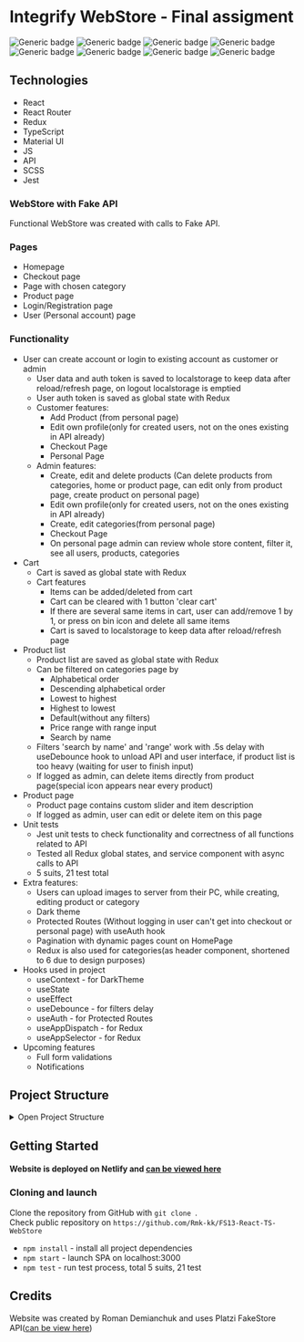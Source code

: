 # Integrify WebStore - Final assigment
![Generic badge](https://img.shields.io/badge/JS-ES5-yellow.svg)
![Generic badge](https://img.shields.io/badge/SCSS-v.1.57-red.svg)
![Generic badge](https://img.shields.io/badge/Redux-v.8.0.5-orangered.svg)
![Generic badge](https://img.shields.io/badge/MUI-v.5.11-darkblue.svg)
![Generic badge](https://img.shields.io/badge/TS-v.4.9-blue.svg)
![Generic badge](https://img.shields.io/badge/React-v.18.2-orange.svg)
![Generic badge](https://img.shields.io/badge/Jest-v.29.0.3-white.svg)
![Generic badge](https://img.shields.io/badge/Router-v.6.6-lightyellow.svg)

## Technologies
* React 
* React Router
* Redux
* TypeScript
* Material UI
* JS
* API
* SCSS
* Jest

### WebStore with Fake API
Functional WebStore was created with calls to Fake API.

### Pages
* Homepage
* Checkout page
* Page with chosen category
* Product page
* Login/Registration page
* User (Personal account) page

### Functionality
* User can create account or login to existing account as customer or admin
  * User data and auth token is saved to localstorage to keep data after reload/refresh page, on logout localstorage is emptied
  * User auth token is saved as global state with Redux
  * Customer features: 
    * Add Product (from personal page)
    * Edit own profile(only for created users, not on the ones existing in API already)
    * Checkout Page 
    * Personal Page
  * Admin features:
    * Create, edit and delete products (Can delete products from categories, home or product page, can edit only from product page, create product on personal page)
    * Edit own profile(only for created users, not on the ones existing in API already)
    * Create, edit categories(from personal page)
    * Checkout Page
    * On personal page admin can review whole store content, filter it, see all users, products, categories
* Cart
    * Cart is saved as global state with Redux
    * Cart features
      * Items can be added/deleted from cart
      * Cart can be cleared with 1 button 'clear cart'
      * If there are several same items in cart, user can add/remove 1 by 1, or press on bin icon and delete all same items
      * Cart is saved to localstorage to keep data after reload/refresh page
* Product list
    * Product list are saved as global state with Redux  
    * Can be filtered on categories page by
      * Alphabetical order
      * Descending alphabetical order
      * Lowest to highest
      * Highest to lowest
      * Default(without any filters)
      * Price range with range input
      * Search by name
    * Filters 'search by name' and 'range' work with .5s delay with useDebounce hook to unload API and user interface, if product list is too heavy (waiting for user to finish input)
    * If logged as admin, can delete items directly from product page(special icon appears near every product)
* Product page
  * Product page contains custom slider and item description
  * If logged as admin, user can edit or delete item on this page
* Unit tests
  * Jest unit tests to check functionality and correctness of all functions related to API
  * Tested all Redux global states, and service component with async calls to API
  * 5 suits, 21 test total
* Extra features:
  * Users can upload images to server from their PC, while creating, editing product or category
  * Dark theme
  * Protected Routes (Without logging in user can't get into checkout or personal page) with useAuth hook
  * Pagination with dynamic pages count on HomePage
  * Redux is also used for categories(as header component, shortened to 6 due to design purposes)
* Hooks used in project
  * useContext - for DarkTheme
  * useState
  * useEffect
  * useDebounce - for filters delay
  * useAuth - for Protected Routes
  * useAppDispatch - for Redux
  * useAppSelector - for Redux
* Upcoming features
  * Full form validations
  * Notifications

## Project Structure
<details>
<summary>Open Project Structure</summary>

``` bash
│
├───public
│       favicon.ico
│       index.html
│
└───src
    │   index.scss
    │   index.tsx
    │
    ├───assets
    │   └───img
    │       │   404.png
    │       │
    │       ├───categories
    │       │       no-network.bmp
    │       │       no-product.png
    │       │
    │       ├───checkout
    │       │       empty-cart.png
    │       │
    │       ├───header
    │       │       logo-black.png
    │       │       logo-white.png
    │       │
    │       └───intro
    │           │   cloths.jpg
    │           │   women.jpg
    │           │
    │           └───categories
    │                   cloths.webp
    │                   electronics.jpg
    │                   furniture.jpg
    │                   shoes.jpg
    │
    ├───components
    │   │   ThemeContext.tsx
    │   │   types-interfaces.tsx
    │   │
    │   ├───App
    │   │       App.tsx
    │   │
    │   ├───ErrorImageComponent
    │   │       ErrorImageComponent.tsx
    │   │
    │   ├───Footer
    │   │       Footer.tsx
    │   │       _footer.scss
    │   │
    │   ├───Header
    │   │   │   Header.tsx
    │   │   │   ThemeSwitchIcon.tsx
    │   │   │   _header.scss
    │   │   │
    │   │   └───ShoppingCart
    │   │           shopping-cart.scss
    │   │           ShoppingCart.tsx
    │   │
    │   ├───NotificationMessage
    │   │       NotificationMessage.tsx
    │   │
    │   ├───pages
    │   │   ├───Category
    │   │   │       CategoryPage.tsx
    │   │   │       _categoryPage.scss
    │   │   │
    │   │   ├───CheckoutPage
    │   │   │       CheckoutPage.tsx
    │   │   │       _checkout.scss
    │   │   │
    │   │   ├───HomePage
    │   │   │   │   HomePage.tsx
    │   │   │   │
    │   │   │   ├───CategorySection
    │   │   │   │       CategorySection.tsx
    │   │   │   │       _categorySection.scss
    │   │   │   │
    │   │   │   ├───IntroSection
    │   │   │   │       IntroSection.tsx
    │   │   │   │       _intro-section.scss
    │   │   │   │
    │   │   │   ├───ProductCard
    │   │   │   │       ProductCard.tsx
    │   │   │   │       _productCard.scss
    │   │   │   │
    │   │   │   └───ProductsSection
    │   │   │           ProductsSection.tsx
    │   │   │           _products.scss
    │   │   │
    │   │   ├───ProductPage
    │   │   │   │   ProductImageSlider.tsx
    │   │   │   │   ProductPage.tsx
    │   │   │   │   _product-page.scss
    │   │   │   │
    │   │   │   └───EditProductModal
    │   │   │           EditProductModal.tsx
    │   │   │           _edit-product.scss
    │   │   │
    │   │   └───UserPage
    │   │       ├───AuthPage
    │   │       │       AuthPage.tsx
    │   │       │       _login.scss
    │   │       │
    │   │       ├───EditCategoryModal
    │   │       │       EditCategoryModal.tsx
    │   │       │
    │   │       ├───Login
    │   │       │       LoginComponent.tsx
    │   │       │
    │   │       ├───NewCategoryModal
    │   │       │       NewCategoryModal.tsx
    │   │       │
    │   │       ├───NewItemModal
    │   │       │       NewItemModal.tsx
    │   │       │
    │   │       ├───PersonData
    │   │       │   │   PersonData.tsx
    │   │       │   │   _profile.scss
    │   │       │   │
    │   │       │   ├───GridDataContent
    │   │       │   │       GridDataContent.tsx
    │   │       │   │
    │   │       │   └───ProfileFunctionality
    │   │       │           ProfileFunctionality.tsx
    │   │       │           _profile-functionality.scss
    │   │       │
    │   │       ├───Registration
    │   │       │       RegistrationComponent.tsx
    │   │       │
    │   │       └───UserContentContainer
    │   │               UserContent.tsx
    │   │
    │   ├───StoreServices
    │   │       createDateFunction.ts
    │   │       StoreServices.ts
    │   │
    │   └───UserValidation
    │           UserValidation.tsx
    │
    ├───hooks
    │       reduxHook.ts
    │       useAuth.ts
    │       useDebounce.tsx
    │
    ├───redux
    │   │   store.ts
    │   │
    │   └───slices
    │           cartReducer.ts
    │           categoryReducer.ts
    │           productReducer.ts
    │           userReducer.ts
    │
    ├───tests
    │   │   storeServices.test.ts
    │   │
    │   ├───reducers
    │   │       cartReducer.test.ts
    │   │       categoriesReducer.test.ts
    │   │       productReducer.test.ts
    │   │       userReducer.test.ts
    │   │
    │   └───shared
    │           fakeData.ts
    │           server.ts
    │
    └───utility
            _mixins.scss
            _variables.scss


```
</details>

## Getting Started
#### Website is deployed on Netlify and [can be viewed here](https://cheerful-malasada-f9dc2f.netlify.app/) <br>

### Cloning and launch
Clone the repository from GitHub with `git clone `. <br>
Check public repository on `https://github.com/Rmk-kk/FS13-React-TS-WebStore`

* `npm install` - install all project dependencies
* `npm start` - launch SPA on localhost:3000
* `npm test` - run test process, total 5 suits, 21 test

## Credits
Website was created by Roman Demianchuk and uses Platzi FakeStore API([can be view here](https://fakeapi.platzi.com/))





